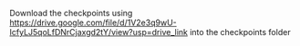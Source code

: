 Download the checkpoints using https://drive.google.com/file/d/1V2e3q9wU-IcfyLJ5qoLfDNrCjaxgd2tY/view?usp=drive_link into the checkpoints folder
